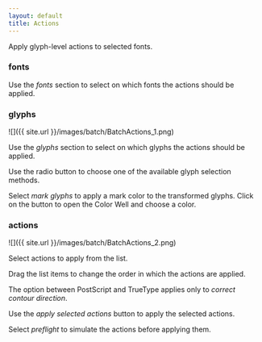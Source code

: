 ```yaml
---
layout: default
title: Actions
---
```


Apply glyph-level actions to selected fonts.

### fonts

Use the *fonts* section to select on which fonts the actions should be applied.

### glyphs

![]({{ site.url }}/images/batch/BatchActions_1.png)

Use the *glyphs* section to select on which glyphs the actions should be applied.

Use the radio button to choose one of the available glyph selection methods.

Select <em>mark glyphs</em> to apply a mark color to the transformed glyphs. Click on the button to open the Color Well and choose a color.

### actions

![]({{ site.url }}/images/batch/BatchActions_2.png)

Select actions to apply from the list.

Drag the list items to change the order in which the actions are applied.

The option between PostScript and TrueType applies only to *correct contour direction*.

Use the *apply selected actions* button to apply the selected actions.

Select *preflight* to simulate the actions before applying them.
